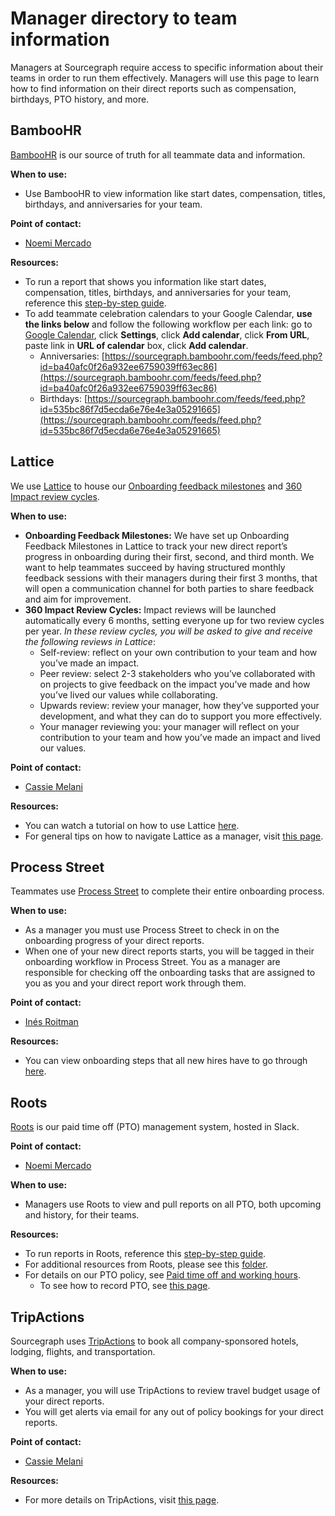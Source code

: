 # Manager directory to team information

Managers at Sourcegraph require access to specific information about their teams in order to run them effectively. Managers will use this page to learn how to find information on their direct reports such as compensation, birthdays, PTO history, and more.

## BambooHR

[BambooHR](https://sourcegraph.bamboohr.com/login.php?r=%2Fhome%2F) is our source of truth for all teammate data and information. 

**When to use:**

* Use BambooHR to view information like start dates, compensation, titles, birthdays, and anniversaries for your team.

**Point of contact:** 

* [Noemi Mercado](https://about.sourcegraph.com/handbook/company/team#noemi-mercado-she-her)

**Resources:**

* To run a report that shows you information like start dates, compensation, titles, birthdays, and anniversaries for your team, reference this [step-by-step guide](https://drive.google.com/file/d/19mtcdTK0PgB-YOkODgda3ibLpzY3oyBw/view?usp=sharing).
* To add teammate celebration calendars to your Google Calendar, **use the links below** and follow the following workflow per each link: go to [Google Calendar](https://calendar.google.com/), click **Settings**, click **Add calendar**, click **From URL**, paste link in **URL of calendar** box, click **Add calendar**.
    * Anniversaries: [https://sourcegraph.bamboohr.com/feeds/feed.php?id=ba40afc0f26a932ee6759039ff63ec86](https://sourcegraph.bamboohr.com/feeds/feed.php?id=ba40afc0f26a932ee6759039ff63ec86)
    * Birthdays: [https://sourcegraph.bamboohr.com/feeds/feed.php?id=535bc86f7d5ecda6e76e4e3a05291665](https://sourcegraph.bamboohr.com/feeds/feed.php?id=535bc86f7d5ecda6e76e4e3a05291665)

## Lattice

We use [Lattice](https://sourcegraph.latticehq.com/login?message=session) to house our [Onboarding feedback milestones](https://about.sourcegraph.com/handbook/people-ops/onboarding/onboarding-feedback-milestones) and [360 Impact review cycles](https://about.sourcegraph.com/handbook/people-ops/impact-reviews). 

**When to use:** 
* **Onboarding Feedback Milestones:** We have set up Onboarding Feedback Milestones in Lattice to track your new direct report’s progress in onboarding during their first, second, and third month. We want to help teammates succeed by having structured monthly feedback sessions with their managers during their first 3 months, that will open a communication channel for both parties to share feedback and aim for improvement. 
* **360 Impact Review Cycles:** Impact reviews will be launched automatically every 6 months, setting everyone up for two review cycles per year. _In these review cycles, you will be asked to give and receive the following reviews in Lattice_:
    * Self-review: reflect on your own contribution to your team and how you’ve made an impact.
    * Peer review: select 2-3 stakeholders who you’ve collaborated with on projects to give feedback on the impact you’ve made and how you’ve lived our values while collaborating.
    * Upwards review: review your manager, how they’ve supported your development, and what they can do to support you more effectively.
    * Your manager reviewing you: your manager will reflect on your contribution to your team and how you’ve made an impact and lived our values.

**Point of contact:** 

* [Cassie Melani](https://about.sourcegraph.com/handbook/company/team#cassie-melani-she-her)

**Resources:**

* You can watch a tutorial on how to use Lattice [here](https://drive.google.com/file/d/1iEh5YExCbZ_dxpyq4kPyce4i6U8r5AKi/view?usp=sharing).
* For general tips on how to navigate Lattice as a manager, visit [this page](https://help.lattice.com/hc/en-us/articles/1500001996942-Navigating-Lattice-for-Managers).

## Process Street

Teammates use [Process Street](https://app.process.st/login) to complete their entire onboarding process.

**When to use:**

* As a manager you must use Process Street to check in on the onboarding progress of your direct reports.
* When one of your new direct reports starts, you will be tagged in their onboarding workflow in Process Street. You as a manager are responsible for checking off the onboarding tasks that are assigned to you as you and your direct report work through them.

**Point of contact:**

* [Inés Roitman](https://about.sourcegraph.com/handbook/company/team#in%c3%a9s-roitman-she-her)

**Resources:**

* You can view onboarding steps that all new hires have to go through [here](https://about.sourcegraph.com/handbook/people-ops/onboarding).

## Roots

[Roots](https://www.tryroots.io/pto) is our paid time off (PTO) management system, hosted in Slack. 

**Point of contact:** 

* [Noemi Mercado](https://about.sourcegraph.com/handbook/company/team#noemi-mercado-she-her)

**When to use:**

* Managers use Roots to view and pull reports on all PTO, both upcoming and history, for their teams.

**Resources:**

* To run reports in Roots, reference this [step-by-step guide](https://docs.google.com/document/d/1Rxtlu4rwblUHZPrvi3gbhufR-fcLcwiOTNGaFBAjUxg/edit).
* For additional resources from Roots, please see this [folder](https://drive.google.com/drive/folders/13GJGkLOtha_EtCAxBu7EGO13NCovaIcJ).
* For details on our PTO policy, see [Paid time off and working hours](https://about.sourcegraph.com/handbook/people-ops/paid-time-off-and-working-hours).
    * To see how to record PTO, see [this page](https://about.sourcegraph.com/handbook/people-ops/submitting-time-off).

## TripActions

Sourcegraph uses [TripActions](https://tripactions.com/) to book all company-sponsored hotels, lodging, flights, and transportation.

**When to use:**

* As a manager, you will use TripActions to review travel budget usage of your direct reports.
* You will get alerts via email for any out of policy bookings for your direct reports. 

**Point of contact:**

* [Cassie Melani](https://about.sourcegraph.com/handbook/company/team#cassie-melani-she-her)

**Resources:**

* For more details on TripActions, visit [this page](https://about.sourcegraph.com/handbook/people-ops/TripActions).
